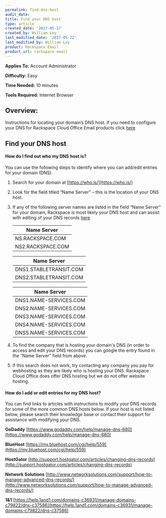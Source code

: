 ```yaml
---
permalink: find-dns-host
audit_date:
title: Find your DNS host
type: article
created_date: '2017-05-17'
created_by: William Loy
last_modified_date: '2017-05-22'
last_modified_by: William Loy
product: Rackspace Email
product_url: rackspace-email
---
```


**Applies To:** Account Administrator

**Difficulty:** Easy

**Time Needed:** 10 minutes

**Tools Required:** Internet Browser


## Overview:
Instructions for locating your domain’s DNS host. If you need to configure your DNS for Rackspace Cloud Office Email products click [here](https://support.rackspace.com/how-to/set-up-dns-records-for-cloud-office-email-and-skype-for-business)

## Find your DNS host

#### How do I find out who my DNS host is?
You can use the following steps to identify where you can add/edit entries for your domain (DNS).

1.	Search for your domain at [https://who.is/](https://who.is/)
2.	Look for the field titled “Name Server” – this is the location of your DNS host.
3.	If any of the following server names are listed in the field “Name Server” for your domain, Rackspace is most likely your DNS host and can assist with editing of your DNS records [here](https://support.rackspace.com/how-to/set-up-dns-records-for-cloud-office-email-and-skype-for-business)

    |   Name Server   |   
    |-----------------|
    |NS.RACKSPACE.COM |
    |NS2.RACKSPACE.COM|

    |      Name Server     |
    |----------------------|
    |DNS1.STABLETRANSIT.COM|
    |DNS2.STABLETRANSIT.COM|

    |     Name Server      |
    |----------------------|
    |DNS1.NAME-SERVICES.COM|
    |DNS2.NAME-SERVICES.COM|
    |DNS3.NAME-SERVICES.COM|
    |DNS4.NAME-SERVICES.COM|
    |DNS5.NAME-SERVICES.COM|

4.	To find the company that is hosting your domain's DNS (in order to access and edit your DNS records) you can google the entry found in the “Name Server” field from above.
5. If this search does not work, try contacting any company you pay for webhosting as they are likely who is hosting your DNS. Rackspace Cloud Office does offer DNS hosting but we do not offer website hosting.

#### How do I add or edit entries for my DNS host?

You can find links to articles with instructions to modify your DNS records for some of the more common DNS hosts below. If your host is not listed below, please search their knowledge base or contact their support for assistance with modifying your DNS.

**GoDaddy**
[https://www.godaddy.com/help/manage-dns-680](https://www.godaddy.com/help/manage-dns-680)

**BlueHost**
[https://my.bluehost.com/cgi/help/559](https://my.bluehost.com/cgi/help/559)

**HostGator**
[http://support.hostgator.com/articles/changing-dns-records](http://support.hostgator.com/articles/changing-dns-records)

**Network Solutions**
[http://www.networksolutions.com/support/how-to-manage-advanced-dns-records/](http://www.networksolutions.com/support/how-to-manage-advanced-dns-records/)

**1&1**
[https://help.1and1.com/domains-c36931/manage-domains-c79822/dns-c37586](https://help.1and1.com/domains-c36931/manage-domains-c79822/dns-c37586)
